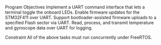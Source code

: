 Program Objectives
  Implement a UART command interface that lets a terminal toggle the onboard LEDs.
  Enable firmware updates for the STM32F411 over UART.
  Support bootloader-assisted firmware uploads to a specified Flash sector via UART.
  Read, process, and transmit temperature and gyroscope data over UART for logging.

Constraint
  All of the above tasks must run concurrently under FreeRTOS.
